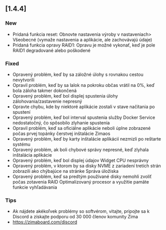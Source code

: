 ## [1.4.4]
### New
- Pridaná funkcia reset: Obnovte nastavenia výroby v nastaveniach> Všeobecné (vymaže nastavenia a aplikácie, ale zachovávajú údaje)
- Pridaná funkcia opravy RAID1: Opravu je možné vykonať, keď je pole RAID1 degradované alebo poškodené
### Fixed
- Opravený problém, keď by sa záložné úlohy s rovnakou cestou nevytvorili
- Opravil problém, keď by sa lalok na pokroku občas vrátil na 0%, keď bola záloha takmer dokončená
- Opravený problém, keď bol displej spustenia úlohy zálohovania/zastavenie nepresný
- Opravte chybu, kde by niektoré aplikácie zostali v stave načítania po spustení
- Opravený problém, keď bol interval spustenia služby Docker Service nedostatočný, čo spôsobilo zlyhanie spustenia
- Opravil problém, keď sa oficiálne aplikácie neboli úplne zobrazené počas prvej topánky čerstvej inštalácie Zimaos
- Opravený problém, keď by karty inštalácie aplikácií nezmizli po reštarte systému
- Opravený problém, ak boli chybové správy nepresné, keď zlyhala inštalácia aplikácie
- Opravený problém, keď bol displej údajov Widget CPU nesprávny
- Opravený problém, v ktorom by sa disky NVME z zariadení tretích strán zobrazili ako chýbajúce na stránke Správa úložiska
- Opravený problém, keď sa predtým používané disky nemohli zvoliť počas zotavenia RAID
Optimalizovaný procesor a využitie pamäte funkcie vyhľadávania
### Tips
- Ak nájdete akékoľvek problémy so softvérom, vitajte, pripojte sa k Discord a získajte podporu od 30 000 členov komunity Zima
- <a href = "https://zimaboard.com/discord" target = "_ prázdne" style = "color: blue"> https://zimaboard.com/discord </a>

